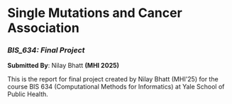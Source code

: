 # Single Mutations and Cancer Association
### *BIS_634: Final Project* 
**Submitted By**: Nilay Bhatt **(MHI 2025)**


This is the report for final project created by Nilay Bhatt (MHI'25) for the course BIS 634 (Computational Methods for Informatics) at Yale School of Public Health.
